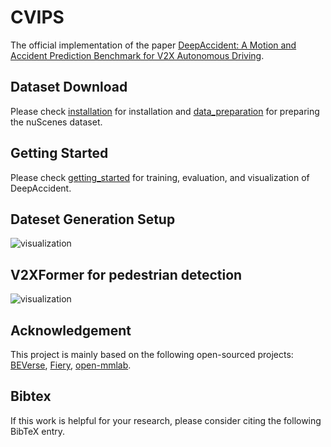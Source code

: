 # CVIPS


The official implementation of the paper [DeepAccident: A Motion and Accident Prediction Benchmark for V2X Autonomous Driving]("https://arxiv.org/pdf/2304.01168).
 
[//]: # (## News)

[//]: # (* **2022.07.20:** We release the code and models of DeepAccident.)

[//]: # (## Model Zoo)

[//]: # (|Method | mAP      | NDS     | IoU &#40;Map&#41; | IoU &#40;Motion&#41; | VPQ | Model |)

[//]: # (|:--------:|:----------:|:---------:|:--------:|:-------------:|:-----:|:-------:|)

[//]: # (| [**CVIPS dataset**]&#40;configs/bevdet/bevdet-sttiny.py&#41;       | 32.1 | 46.6 | 48.7 | 38.7 | 33.3 | [Google Drive]&#40;https://drive.google.com/file/d/1S2o8v6YFkeHMuJIpw-SWNDGySacH1xCV/view?usp=sharing&#41;)

[//]: # (| [**DeepAccident-Small**]&#40;configs/bevdet4d/bevdet4d-sttiny.py&#41; | 35.2 | 49.5 | 51.7 | 40.9 | 36.1 | [Google Drive]&#40;https://drive.google.com/file/d/1n0teAat6Qy_EeJdDfWcwm0x8FZ2wsAo9/view?usp=sharing&#41;)

## Dataset Download
Please check [installation](docs/installation.md) for installation and [data_preparation](docs/data_preparation.md) for preparing the nuScenes dataset.

## Getting Started
Please check [getting_started](docs/getting_started.md) for training, evaluation, and visualization of DeepAccident.

## Dateset Generation Setup
![visualization](figs/First_video.gif "Task Visualization")

## V2XFormer for pedestrian detection
![visualization](figs/V2XFormer.jpg "V2XFormer")

## Acknowledgement
This project is mainly based on the following open-sourced projects: [BEVerse](https://github.com/zhangyp15/BEVerse), [Fiery](https://github.com/wayveai/fiery), [open-mmlab](https://github.com/open-mmlab).

## Bibtex
If this work is helpful for your research, please consider citing the following BibTeX entry.
```

```

